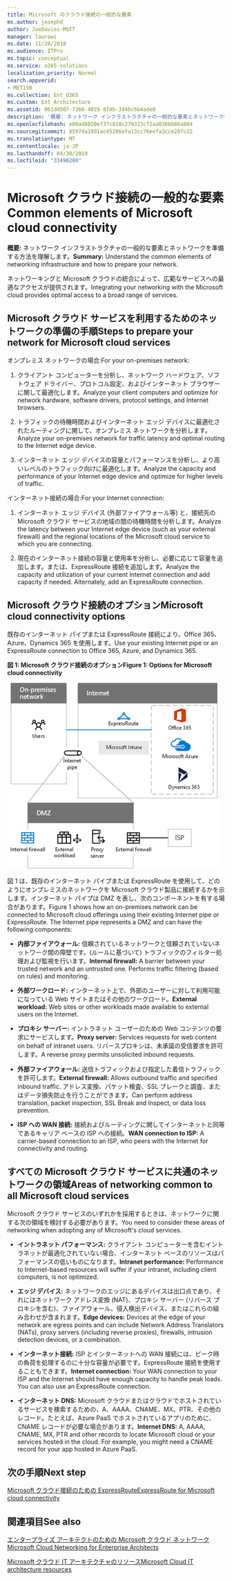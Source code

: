 ```yaml
---
title: Microsoft のクラウド接続の一般的な要素
ms.author: josephd
author: JoeDavies-MSFT
manager: laurawi
ms.date: 11/28/2018
ms.audience: ITPro
ms.topic: conceptual
ms.service: o365-solutions
localization_priority: Normal
search.appverid:
- MET150
ms.collection: Ent_O365
ms.custom: Ent_Architecture
ms.assetid: 061d4507-7360-4029-8f4b-3d4bc6b4ade0
description: '概要: ネットワーク インフラストラクチャの一般的な要素とネットワークを準備する方法を理解します。'
ms.openlocfilehash: e00ad8820ef37c818c270323cf2aa036bb86a804
ms.sourcegitcommit: 85974a1891ac45286efa13cc76eefa3cce28fc22
ms.translationtype: MT
ms.contentlocale: ja-JP
ms.lasthandoff: 04/30/2019
ms.locfileid: "33490200"
---
```

# <a name="common-elements-of-microsoft-cloud-connectivity"></a><span data-ttu-id="d2a04-103">Microsoft クラウド接続の一般的な要素</span><span class="sxs-lookup"><span data-stu-id="d2a04-103">Common elements of Microsoft cloud connectivity</span></span>

 <span data-ttu-id="d2a04-104">**概要:** ネットワーク インフラストラクチャの一般的な要素とネットワークを準備する方法を理解します。</span><span class="sxs-lookup"><span data-stu-id="d2a04-104">**Summary:** Understand the common elements of networking infrastructure and how to prepare your network.</span></span>
  
<span data-ttu-id="d2a04-105">ネットワーキングと Microsoft クラウドの統合によって、広範なサービスへの最適なアクセスが提供されます。</span><span class="sxs-lookup"><span data-stu-id="d2a04-105">Integrating your networking with the Microsoft cloud provides optimal access to a broad range of services.</span></span>
  
## <a name="steps-to-prepare-your-network-for-microsoft-cloud-services"></a><span data-ttu-id="d2a04-106">Microsoft クラウド サービスを利用するためのネットワークの準備の手順</span><span class="sxs-lookup"><span data-stu-id="d2a04-106">Steps to prepare your network for Microsoft cloud services</span></span>
<span data-ttu-id="d2a04-107"><a name="steps"> </a></span><span class="sxs-lookup"><span data-stu-id="d2a04-107"></span></span>

<span data-ttu-id="d2a04-108">オンプレミス ネットワークの場合:</span><span class="sxs-lookup"><span data-stu-id="d2a04-108">For your on-premises network:</span></span>
  
1. <span data-ttu-id="d2a04-109">クライアント コンピューターを分析し、ネットワーク ハードウェア、ソフトウェア ドライバー、プロトコル設定、およびインターネット ブラウザーに関して最適化します。</span><span class="sxs-lookup"><span data-stu-id="d2a04-109">Analyze your client computers and optimize for network hardware, software drivers, protocol settings, and Internet browsers.</span></span>
    
2. <span data-ttu-id="d2a04-110">トラフィックの待機時間およびインターネット エッジ デバイスに最適化されたルーティングに関して、オンプレミス ネットワークを分析します。</span><span class="sxs-lookup"><span data-stu-id="d2a04-110">Analyze your on-premises network for traffic latency and optimal routing to the Internet edge device.</span></span>
    
3. <span data-ttu-id="d2a04-111">インターネット エッジ デバイスの容量とパフォーマンスを分析し、より高いレベルのトラフィック向けに最適化します。</span><span class="sxs-lookup"><span data-stu-id="d2a04-111">Analyze the capacity and performance of your Internet edge device and optimize for higher levels of traffic.</span></span>
    
<span data-ttu-id="d2a04-112">インターネット接続の場合:</span><span class="sxs-lookup"><span data-stu-id="d2a04-112">For your Internet connection:</span></span>
  
1. <span data-ttu-id="d2a04-113">インターネット エッジ デバイス (外部ファイアウォール等) と、接続先の Microsoft クラウド サービスの地域の間の待機時間を分析します。</span><span class="sxs-lookup"><span data-stu-id="d2a04-113">Analyze the latency between your Internet edge device (such as your external firewall) and the regional locations of the Microsoft cloud service to which you are connecting.</span></span>
    
2. <span data-ttu-id="d2a04-p101">現在のインターネット接続の容量と使用率を分析し、必要に応じて容量を追加します。または、ExpressRoute 接続を追加します。</span><span class="sxs-lookup"><span data-stu-id="d2a04-p101">Analyze the capacity and utilization of your current Internet connection and add capacity if needed. Alternately, add an ExpressRoute connection.</span></span>
    
## <a name="microsoft-cloud-connectivity-options"></a><span data-ttu-id="d2a04-116">Microsoft クラウド接続のオプション</span><span class="sxs-lookup"><span data-stu-id="d2a04-116">Microsoft cloud connectivity options</span></span>
<span data-ttu-id="d2a04-117"><a name="steps"> </a></span><span class="sxs-lookup"><span data-stu-id="d2a04-117"></span></span>

<span data-ttu-id="d2a04-118">既存のインターネット パイプまたは ExpressRoute 接続により、Office 365、Azure、Dynamics 365 を使用します。</span><span class="sxs-lookup"><span data-stu-id="d2a04-118">Use your existing Internet pipe or an ExpressRoute connection to Office 365, Azure, and Dynamics 365.</span></span>
  
<span data-ttu-id="d2a04-119">**図 1: Microsoft クラウド接続のオプション**</span><span class="sxs-lookup"><span data-stu-id="d2a04-119">**Figure 1: Options for Microsoft cloud connectivity**</span></span>

![図 1:Microsoft クラウド接続のオプション](media/Network-Poster/CommonElements.png)

  
<span data-ttu-id="d2a04-p102">図 1 は、既存のインターネット パイプまたは ExpressRoute を使用して、どのようにオンプレミスのネットワークを Microsoft クラウド製品に接続するかを示します。インターネット パイプは DMZ を表し、次のコンポーネントを有する場合があります。</span><span class="sxs-lookup"><span data-stu-id="d2a04-p102">Figure 1 shows how an on-premises network can be connected to Microsoft cloud offerings using their existing Internet pipe or ExpressRoute. The Internet pipe represents a DMZ and can have the following components:</span></span>
  
- <span data-ttu-id="d2a04-p103">**内部ファイアウォール:** 信頼されているネットワークと信頼されていないネットワーク間の障壁です。(ルールに基づいて) トラフィックのフィルター処理および監視を行います。</span><span class="sxs-lookup"><span data-stu-id="d2a04-p103">**Internal firewall:** A barrier between your trusted network and an untrusted one. Performs traffic filtering (based on rules) and monitoring.</span></span>
    
- <span data-ttu-id="d2a04-125">**外部ワークロード:** インターネット上で、外部のユーザーに対して利用可能になっている Web サイトまたはその他のワークロード。</span><span class="sxs-lookup"><span data-stu-id="d2a04-125">**External workload:** Web sites or other workloads made available to external users on the Internet.</span></span>
    
- <span data-ttu-id="d2a04-126">**プロキシ サーバー:** イントラネット ユーザーのための Web コンテンツの要求にサービスします。</span><span class="sxs-lookup"><span data-stu-id="d2a04-126">**Proxy server:** Services requests for web content on behalf of intranet users.</span></span> <span data-ttu-id="d2a04-127">リバースプロキシは、未承諾の受信要求を許可します。</span><span class="sxs-lookup"><span data-stu-id="d2a04-127">A reverse proxy permits unsolicited inbound requests.</span></span>
    
- <span data-ttu-id="d2a04-128">**外部ファイアウォール:** 送信トラフィックおよび指定した着信トラフィックを許可します。</span><span class="sxs-lookup"><span data-stu-id="d2a04-128">**External firewall:** Allows outbound traffic and specified inbound traffic.</span></span> <span data-ttu-id="d2a04-129">アドレス変換、パケット検査、SSL ブレークと調査、またはデータ損失防止を行うことができます。</span><span class="sxs-lookup"><span data-stu-id="d2a04-129">Can perform address translation, packet inspection, SSL Break and Inspect, or data loss prevention.</span></span>
    
- <span data-ttu-id="d2a04-130">**ISP への WAN 接続:** 接続およびルーティングに関してインターネットと同等であるキャリア ベースの ISP への接続。</span><span class="sxs-lookup"><span data-stu-id="d2a04-130">**WAN connection to ISP:** A carrier-based connection to an ISP, who peers with the Internet for connectivity and routing.</span></span>
    
## <a name="areas-of-networking-common-to-all-microsoft-cloud-services"></a><span data-ttu-id="d2a04-131">すべての Microsoft クラウド サービスに共通のネットワークの領域</span><span class="sxs-lookup"><span data-stu-id="d2a04-131">Areas of networking common to all Microsoft cloud services</span></span>
<span data-ttu-id="d2a04-132"><a name="steps"> </a></span><span class="sxs-lookup"><span data-stu-id="d2a04-132"></span></span>

<span data-ttu-id="d2a04-133">Microsoft クラウド サービスのいずれかを採用するときは、ネットワークに関する次の領域を検討する必要があります。</span><span class="sxs-lookup"><span data-stu-id="d2a04-133">You need to consider these areas of networking when adopting any of Microsoft's cloud services.</span></span>
  
- <span data-ttu-id="d2a04-134">**イントラネット パフォーマンス:** クライアント コンピューターを含むイントラネットが最適化されていない場合、インターネット ベースのリソースはパフォーマンスの低いものになります。</span><span class="sxs-lookup"><span data-stu-id="d2a04-134">**Intranet performance:** Performance to Internet-based resources will suffer if your intranet, including client computers, is not optimized.</span></span>
    
- <span data-ttu-id="d2a04-135">**エッジ デバイス:** ネットワークのエッジにあるデバイスは出口点であり、それにはネットワーク アドレス変換 (NAT)、プロキシ サーバー (リバース プロキシを含む)、ファイアウォール、侵入検出デバイス、またはこれらの組み合わせが含まれます。</span><span class="sxs-lookup"><span data-stu-id="d2a04-135">**Edge devices:** Devices at the edge of your network are egress points and can include Network Address Translators (NATs), proxy servers (including reverse proxies), firewalls, intrusion detection devices, or a combination.</span></span>
    
- <span data-ttu-id="d2a04-p106">**インターネット接続:** ISP とインターネットへの WAN 接続には、ピーク時の負荷を処理するのに十分な容量が必要です。ExpressRoute 接続を使用することもできます。</span><span class="sxs-lookup"><span data-stu-id="d2a04-p106">**Internet connection:** Your WAN connection to your ISP and the Internet should have enough capacity to handle peak loads. You can also use an ExpressRoute connection.</span></span>
    
- <span data-ttu-id="d2a04-p107">**インターネット DNS:** Microsoft クラウドまたはクラウドでホストされているサービスを検索するための、A、AAAA、CNAME、MX、PTR、その他のレコード。たとえば、Azure PaaS でホストされているアプリのために、CNAME レコードが必要な場合があります。</span><span class="sxs-lookup"><span data-stu-id="d2a04-p107">**Internet DNS:** A, AAAA, CNAME, MX, PTR and other records to locate Microsoft cloud or your services hosted in the cloud. For example, you might need a CNAME record for your app hosted in Azure PaaS.</span></span>
    

## <a name="next-step"></a><span data-ttu-id="d2a04-140">次の手順</span><span class="sxs-lookup"><span data-stu-id="d2a04-140">Next step</span></span>

[<span data-ttu-id="d2a04-141">Microsoft クラウド接続のための ExpressRoute</span><span class="sxs-lookup"><span data-stu-id="d2a04-141">ExpressRoute for Microsoft cloud connectivity</span></span>](expressroute-for-microsoft-cloud-connectivity.md)

## <a name="see-also"></a><span data-ttu-id="d2a04-142">関連項目</span><span class="sxs-lookup"><span data-stu-id="d2a04-142">See also</span></span>

<span data-ttu-id="d2a04-143"><a name="steps"> </a></span><span class="sxs-lookup"><span data-stu-id="d2a04-143"></span></span>

[<span data-ttu-id="d2a04-144">エンタープライズ アーキテクトのための Microsoft クラウド ネットワーク</span><span class="sxs-lookup"><span data-stu-id="d2a04-144">Microsoft Cloud Networking for Enterprise Architects</span></span>](microsoft-cloud-networking-for-enterprise-architects.md)
  
[<span data-ttu-id="d2a04-145">Microsoft クラウド IT アーキテクチャのリソース</span><span class="sxs-lookup"><span data-stu-id="d2a04-145">Microsoft Cloud IT architecture resources</span></span>](microsoft-cloud-it-architecture-resources.md)


